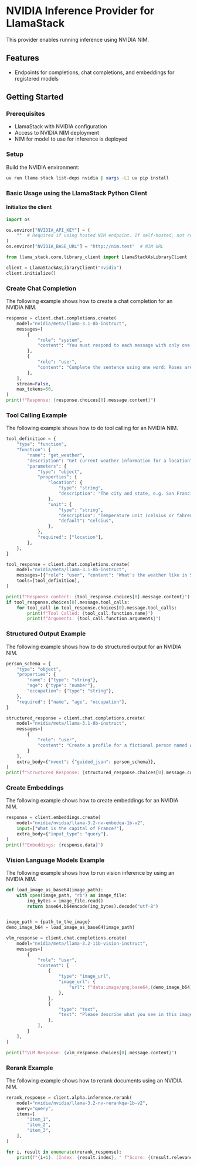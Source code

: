 # NVIDIA Inference Provider for LlamaStack

This provider enables running inference using NVIDIA NIM.

## Features
- Endpoints for completions, chat completions, and embeddings for registered models

## Getting Started

### Prerequisites

- LlamaStack with NVIDIA configuration
- Access to NVIDIA NIM deployment
- NIM for model to use for inference is deployed

### Setup

Build the NVIDIA environment:

```bash
uv run llama stack list-deps nvidia | xargs -L1 uv pip install
```

### Basic Usage using the LlamaStack Python Client

#### Initialize the client

```python
import os

os.environ["NVIDIA_API_KEY"] = (
    ""  # Required if using hosted NIM endpoint. If self-hosted, not required.
)
os.environ["NVIDIA_BASE_URL"] = "http://nim.test"  # NIM URL

from llama_stack.core.library_client import LlamaStackAsLibraryClient

client = LlamaStackAsLibraryClient("nvidia")
client.initialize()
```

### Create Chat Completion

The following example shows how to create a chat completion for an NVIDIA NIM.

```python
response = client.chat.completions.create(
    model="nvidia/meta/llama-3.1-8b-instruct",
    messages=[
        {
            "role": "system",
            "content": "You must respond to each message with only one word",
        },
        {
            "role": "user",
            "content": "Complete the sentence using one word: Roses are red, violets are:",
        },
    ],
    stream=False,
    max_tokens=50,
)
print(f"Response: {response.choices[0].message.content}")
```

### Tool Calling Example ###

The following example shows how to do tool calling for an NVIDIA NIM.

```python
tool_definition = {
    "type": "function",
    "function": {
        "name": "get_weather",
        "description": "Get current weather information for a location",
        "parameters": {
            "type": "object",
            "properties": {
                "location": {
                    "type": "string",
                    "description": "The city and state, e.g. San Francisco, CA",
                },
                "unit": {
                    "type": "string",
                    "description": "Temperature unit (celsius or fahrenheit)",
                    "default": "celsius",
                },
            },
            "required": ["location"],
        },
    },
}

tool_response = client.chat.completions.create(
    model="nvidia/meta/llama-3.1-8b-instruct",
    messages=[{"role": "user", "content": "What's the weather like in San Francisco?"}],
    tools=[tool_definition],
)

print(f"Response content: {tool_response.choices[0].message.content}")
if tool_response.choices[0].message.tool_calls:
    for tool_call in tool_response.choices[0].message.tool_calls:
        print(f"Tool Called: {tool_call.function.name}")
        print(f"Arguments: {tool_call.function.arguments}")
```

### Structured Output Example

The following example shows how to do structured output for an NVIDIA NIM.

```python
person_schema = {
    "type": "object",
    "properties": {
        "name": {"type": "string"},
        "age": {"type": "number"},
        "occupation": {"type": "string"},
    },
    "required": ["name", "age", "occupation"],
}

structured_response = client.chat.completions.create(
    model="nvidia/meta/llama-3.1-8b-instruct",
    messages=[
        {
            "role": "user",
            "content": "Create a profile for a fictional person named Alice who is 30 years old and is a software engineer. ",
        }
    ],
    extra_body={"nvext": {"guided_json": person_schema}},
)
print(f"Structured Response: {structured_response.choices[0].message.content}")
```

### Create Embeddings

The following example shows how to create embeddings for an NVIDIA NIM.

```python
response = client.embeddings.create(
    model="nvidia/nvidia/llama-3.2-nv-embedqa-1b-v2",
    input=["What is the capital of France?"],
    extra_body={"input_type": "query"},
)
print(f"Embeddings: {response.data}")
```

### Vision Language Models Example

The following example shows how to run vision inference by using an NVIDIA NIM.

```python
def load_image_as_base64(image_path):
    with open(image_path, "rb") as image_file:
        img_bytes = image_file.read()
        return base64.b64encode(img_bytes).decode("utf-8")


image_path = {path_to_the_image}
demo_image_b64 = load_image_as_base64(image_path)

vlm_response = client.chat.completions.create(
    model="nvidia/meta/llama-3.2-11b-vision-instruct",
    messages=[
        {
            "role": "user",
            "content": [
                {
                    "type": "image_url",
                    "image_url": {
                        "url": f"data:image/png;base64,{demo_image_b64}",
                    },
                },
                {
                    "type": "text",
                    "text": "Please describe what you see in this image in detail.",
                },
            ],
        }
    ],
)

print(f"VLM Response: {vlm_response.choices[0].message.content}")
```

### Rerank Example

The following example shows how to rerank documents using an NVIDIA NIM.

```python
rerank_response = client.alpha.inference.rerank(
    model="nvidia/nvidia/llama-3.2-nv-rerankqa-1b-v2",
    query="query",
    items=[
        "item_1",
        "item_2",
        "item_3",
    ],
)

for i, result in enumerate(rerank_response):
    print(f"{i+1}. [Index: {result.index}, " f"Score: {(result.relevance_score):.3f}]")
```